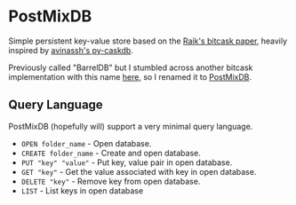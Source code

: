 # PostMixDB

Simple persistent key-value store based on the [Raik's bitcask paper](https://riak.com/assets/bitcask-intro.pdf),
heavily inspired by [avinassh's py-caskdb](https://github.com/avinassh/py-caskdb).

Previously called "BarrelDB" but I stumbled across another bitcask implementation with this name [here](https://github.com/mr-karan/barreldb),
so I renamed it to [PostMixDB](https://en.wikipedia.org/wiki/Premix_and_postmix).

## Query Language

PostMixDB (hopefully will) support a very minimal query language.

+ `OPEN folder_name` - Open database.
+ `CREATE folder_name` - Create and open database.
+ `PUT "key" "value"` - Put key, value pair in open database.
+ `GET "key"` - Get the value associated with key in open database.
+ `DELETE "key"` - Remove key from open database.
+ `LIST` - List keys in open database 
